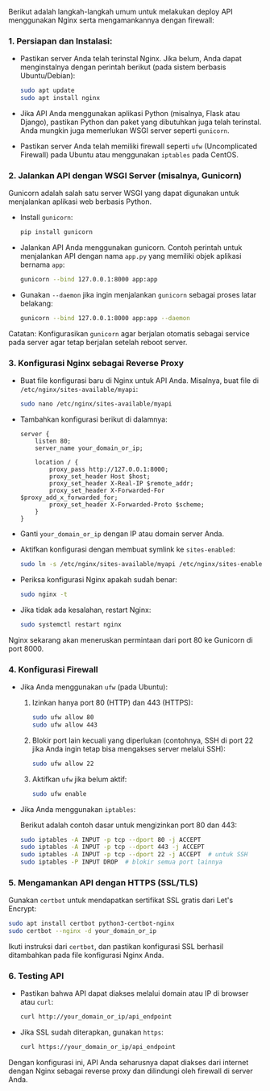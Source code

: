 Berikut adalah langkah-langkah umum untuk melakukan deploy API menggunakan Nginx serta mengamankannya dengan firewall:

### 1. **Persiapan dan Instalasi**:

   - Pastikan server Anda telah terinstal Nginx. Jika belum, Anda dapat menginstalnya dengan perintah berikut (pada sistem berbasis Ubuntu/Debian):

     ```bash
     sudo apt update
     sudo apt install nginx
     ```

   - Jika API Anda menggunakan aplikasi Python (misalnya, Flask atau Django), pastikan Python dan paket yang dibutuhkan juga telah terinstal. Anda mungkin juga memerlukan WSGI server seperti `gunicorn`.

   - Pastikan server Anda telah memiliki firewall seperti `ufw` (Uncomplicated Firewall) pada Ubuntu atau menggunakan `iptables` pada CentOS.

### 2. **Jalankan API dengan WSGI Server (misalnya, Gunicorn)**

   Gunicorn adalah salah satu server WSGI yang dapat digunakan untuk menjalankan aplikasi web berbasis Python.

   - Install `gunicorn`:

     ```bash
     pip install gunicorn
     ```

   - Jalankan API Anda menggunakan gunicorn. Contoh perintah untuk menjalankan API dengan nama `app.py` yang memiliki objek aplikasi bernama `app`:

     ```bash
     gunicorn --bind 127.0.0.1:8000 app:app
     ```

   - Gunakan `--daemon` jika ingin menjalankan `gunicorn` sebagai proses latar belakang:

     ```bash
     gunicorn --bind 127.0.0.1:8000 app:app --daemon
     ```

   Catatan: Konfigurasikan `gunicorn` agar berjalan otomatis sebagai service pada server agar tetap berjalan setelah reboot server.

### 3. **Konfigurasi Nginx sebagai Reverse Proxy**

   - Buat file konfigurasi baru di Nginx untuk API Anda. Misalnya, buat file di `/etc/nginx/sites-available/myapi`:

     ```bash
     sudo nano /etc/nginx/sites-available/myapi
     ```

   - Tambahkan konfigurasi berikut di dalamnya:

     ```nginx
     server {
         listen 80;
         server_name your_domain_or_ip;

         location / {
             proxy_pass http://127.0.0.1:8000;
             proxy_set_header Host $host;
             proxy_set_header X-Real-IP $remote_addr;
             proxy_set_header X-Forwarded-For $proxy_add_x_forwarded_for;
             proxy_set_header X-Forwarded-Proto $scheme;
         }
     }
     ```

   - Ganti `your_domain_or_ip` dengan IP atau domain server Anda.

   - Aktifkan konfigurasi dengan membuat symlink ke `sites-enabled`:

     ```bash
     sudo ln -s /etc/nginx/sites-available/myapi /etc/nginx/sites-enabled/
     ```

   - Periksa konfigurasi Nginx apakah sudah benar:

     ```bash
     sudo nginx -t
     ```

   - Jika tidak ada kesalahan, restart Nginx:

     ```bash
     sudo systemctl restart nginx
     ```

   Nginx sekarang akan meneruskan permintaan dari port 80 ke Gunicorn di port 8000.

### 4. **Konfigurasi Firewall**

   - Jika Anda menggunakan `ufw` (pada Ubuntu):

     1. Izinkan hanya port 80 (HTTP) dan 443 (HTTPS):

        ```bash
        sudo ufw allow 80
        sudo ufw allow 443
        ```

     2. Blokir port lain kecuali yang diperlukan (contohnya, SSH di port 22 jika Anda ingin tetap bisa mengakses server melalui SSH):

        ```bash
        sudo ufw allow 22
        ```

     3. Aktifkan `ufw` jika belum aktif:

        ```bash
        sudo ufw enable
        ```

   - Jika Anda menggunakan `iptables`:

     Berikut adalah contoh dasar untuk mengizinkan port 80 dan 443:

     ```bash
     sudo iptables -A INPUT -p tcp --dport 80 -j ACCEPT
     sudo iptables -A INPUT -p tcp --dport 443 -j ACCEPT
     sudo iptables -A INPUT -p tcp --dport 22 -j ACCEPT  # untuk SSH
     sudo iptables -P INPUT DROP  # blokir semua port lainnya
     ```

### 5. **Mengamankan API dengan HTTPS (SSL/TLS)**

   Gunakan `certbot` untuk mendapatkan sertifikat SSL gratis dari Let's Encrypt:

   ```bash
   sudo apt install certbot python3-certbot-nginx
   sudo certbot --nginx -d your_domain_or_ip
   ```

   Ikuti instruksi dari `certbot`, dan pastikan konfigurasi SSL berhasil ditambahkan pada file konfigurasi Nginx Anda.

### 6. **Testing API**

   - Pastikan bahwa API dapat diakses melalui domain atau IP di browser atau `curl`:

     ```bash
     curl http://your_domain_or_ip/api_endpoint
     ```

   - Jika SSL sudah diterapkan, gunakan `https`:

     ```bash
     curl https://your_domain_or_ip/api_endpoint
     ```

Dengan konfigurasi ini, API Anda seharusnya dapat diakses dari internet dengan Nginx sebagai reverse proxy dan dilindungi oleh firewall di server Anda.